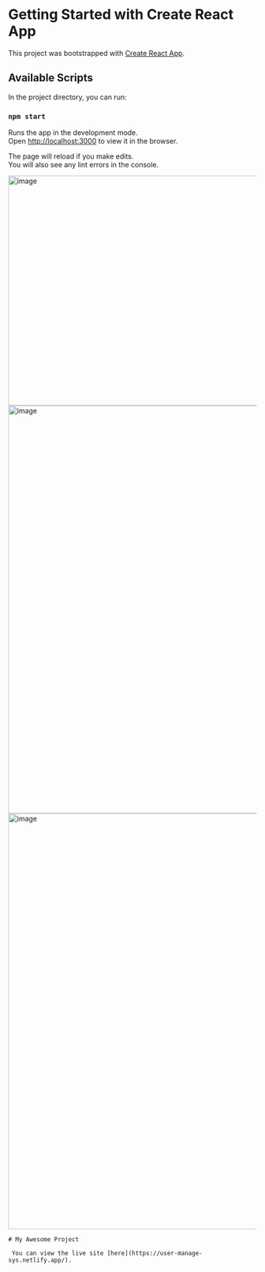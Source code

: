 # Getting Started with Create React App

This project was bootstrapped with [Create React App](https://github.com/facebook/create-react-app).

## Available Scripts

In the project directory, you can run:

### `npm start`

Runs the app in the development mode.\
Open [http://localhost:3000](http://localhost:3000) to view it in the browser.

The page will reload if you make edits.\
You will also see any lint errors in the console.

<img width="1127" height="466" alt="image" src="https://github.com/user-attachments/assets/5c291471-05bd-4fee-8ad4-a0d0cb33356a" />

<img width="1880" height="827" alt="image" src="https://github.com/user-attachments/assets/65e24d2c-fb90-43b7-9a83-b8f0c3123287" />

<img width="1850" height="843" alt="image" src="https://github.com/user-attachments/assets/fc72ecb6-06c7-4534-8c33-f37d4fb5d68e" />

    # My Awesome Project
    
     You can view the live site [here](https://user-manage-sys.netlify.app/).


